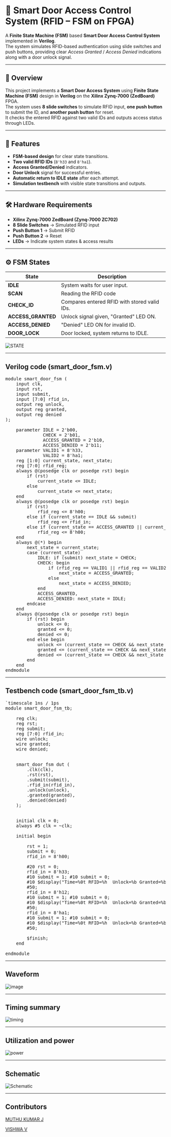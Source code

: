 # 🔐 Smart Door Access Control System (RFID – FSM on FPGA)

A **Finite State Machine (FSM)** based **Smart Door Access Control System** implemented in **Verilog**.  
The system simulates RFID-based authentication using slide switches and push buttons, providing clear *Access Granted* / *Access Denied* indications along with a door unlock signal.

---

## 📌 Overview
This project implements a **Smart Door Access System** using **Finite State Machine (FSM)** design in **Verilog** on the **Xilinx Zynq-7000 (ZedBoard)** FPGA.  
The system uses **8 slide switches** to simulate RFID input, **one push button** to submit the ID, and **another push button** for reset.  
It checks the entered RFID against two valid IDs and outputs access status through LEDs.

---

## 🎯 Features
- **FSM-based design** for clear state transitions.
- **Two valid RFID IDs** (`8'h33` and `8'ha1`).
- **Access Granted/Denied** indicators.
- **Door Unlock** signal for successful entries.
- **Automatic return to IDLE state** after each attempt.
- **Simulation testbench** with visible state transitions and outputs.

---

## 🛠 Hardware Requirements
- **Xilinx Zynq-7000 ZedBoard (Zynq-7000 ZC702)**
- **8 Slide Switches** → Simulated RFID input
- **Push Button 1** → Submit RFID
- **Push Button 2** → Reset
- **LEDs** → Indicate system states & access results

---

## ⚙️ FSM States
| State | Description |
|-------|-------------|
| **IDLE** | System waits for user input. |
|**SCAN** | Reading the RFID code |
| **CHECK_ID** | Compares entered RFID with stored valid IDs. |
| **ACCESS_GRANTED** | Unlock signal given, "Granted" LED ON. |
| **ACCESS_DENIED** | "Denied" LED ON for invalid ID. |
| **DOOR_LOCK** | Door locked, system returns to IDLE. |

![STATE](https://github.com/Muthukumarj-42/smart-door-fsm/blob/c939e130490b5be1438129fe11093c0646f9b8c4/Images/FSM%20STATE%20DIAGRAM.png)

---
## Verilog code (smart_door_fsm.v)
<pre>module smart_door_fsm (
    input clk,
    input rst,
    input submit,
    input [7:0] rfid_in,
    output reg unlock,
    output reg granted,
    output reg denied
);

    parameter IDLE = 2'b00,
              CHECK = 2'b01,
              ACCESS_GRANTED = 2'b10,
              ACCESS_DENIED = 2'b11;
    parameter VALID1 = 8'h33,
              VALID2 = 8'ha1;
    reg [1:0] current_state, next_state;
    reg [7:0] rfid_reg;
    always @(posedge clk or posedge rst) begin
        if (rst)
            current_state <= IDLE;
        else
            current_state <= next_state;
    end
    always @(posedge clk or posedge rst) begin
        if (rst)
            rfid_reg <= 8'h00;
        else if (current_state == IDLE && submit)
            rfid_reg <= rfid_in;
        else if (current_state == ACCESS_GRANTED || current_state == ACCESS_DENIED)
            rfid_reg <= 8'h00;
    end
    always @(*) begin
        next_state = current_state;
        case (current_state)
            IDLE: if (submit) next_state = CHECK;
            CHECK: begin
                if (rfid_reg == VALID1 || rfid_reg == VALID2)
                    next_state = ACCESS_GRANTED;
                else
                    next_state = ACCESS_DENIED;
            end
            ACCESS_GRANTED,
            ACCESS_DENIED: next_state = IDLE;
        endcase
    end
    always @(posedge clk or posedge rst) begin
        if (rst) begin
            unlock <= 0;
            granted <= 0;
            denied <= 0;
        end else begin
            unlock <= (current_state == CHECK && next_state == ACCESS_GRANTED);
            granted <= (current_state == CHECK && next_state == ACCESS_GRANTED);
            denied <= (current_state == CHECK && next_state == ACCESS_DENIED);
        end
    end
endmodule</pre>

---

## Testbench code (smart_door_fsm_tb.v)
<pre>`timescale 1ns / 1ps
module smart_door_fsm_tb;

    reg clk;
    reg rst;
    reg submit;
    reg [7:0] rfid_in;
    wire unlock;
    wire granted;
    wire denied;


    smart_door_fsm dut (
        .clk(clk),
        .rst(rst),
        .submit(submit),
        .rfid_in(rfid_in),
        .unlock(unlock),
        .granted(granted),
        .denied(denied)
    );


    initial clk = 0;
    always #5 clk = ~clk;

    initial begin
     
        rst = 1;
        submit = 0;
        rfid_in = 8'h00;

        #20 rst = 0;
        rfid_in = 8'h33;
        #10 submit = 1; #10 submit = 0;
        #10 $display("Time=%0t RFID=%h  Unlock=%b Granted=%b Denied=%b", $time, rfid_in, unlock, granted, denied);
        #50;
        rfid_in = 8'h12;
        #10 submit = 1; #10 submit = 0;
        #10 $display("Time=%0t RFID=%h  Unlock=%b Granted=%b Denied=%b", $time, rfid_in, unlock, granted, denied);
        #50;
        rfid_in = 8'ha1;
        #10 submit = 1; #10 submit = 0;
        #10 $display("Time=%0t RFID=%h  Unlock=%b Granted=%b Denied=%b", $time, rfid_in, unlock, granted, denied);
        #50;

        $finish;
    end

endmodule</pre>

---

## Waveform

![image ](https://github.com/Muthukumarj-42/smart-door-fsm/blob/d34c248c3e0a9bc855ed3aaa3d299cf9988a8627/Images/FSM-GRAPH.jpg)

---
## Timing summary
![timing](https://github.com/Muthukumarj-42/smart-door-fsm/blob/c5dddbb0f7fadac5d7229c7e8307aef929357bbe/Images/FSM-TIMING.jpg)

---
## Utilization and power
![power](https://github.com/Muthukumarj-42/smart-door-fsm/blob/c5dddbb0f7fadac5d7229c7e8307aef929357bbe/Images/FSM-POWER.jpg)

---
## Schematic
![Schematic](https://github.com/Muthukumarj-42/smart-door-fsm/blob/c5dddbb0f7fadac5d7229c7e8307aef929357bbe/Images/FSM-SCHEMATIC.jpg)

---
## Contributors

[MUTHU KUMAR J](https://github.com/Muthukumarj-42)

[VISHWA V](https://github.com/Vishwav24)

